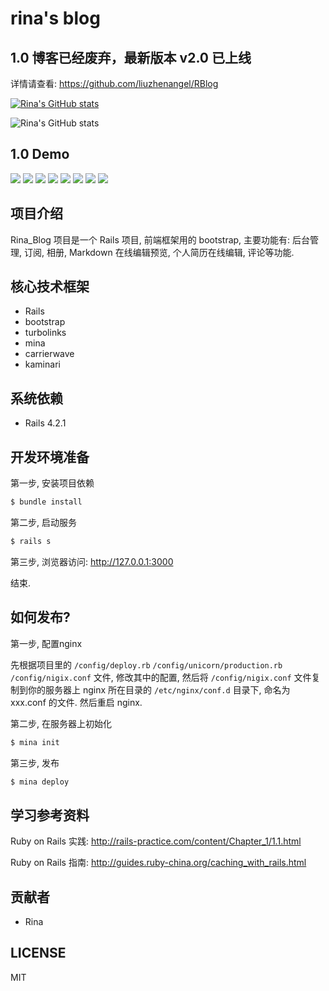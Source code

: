 # rina's blog

## 1.0 博客已经废弃，最新版本 v2.0 已上线

详情请查看: <https://github.com/liuzhenangel/RBlog>

[![Rina's GitHub stats](https://github-readme-stats.vercel.app/api?username=liuzhenangel)](https://github.com/anuraghazra/github-readme-stats)

![Rina's GitHub stats](https://github-readme-stats.vercel.app/api?username=liuzhenangel&show_icons=true&hide_border=true&hide_rank=true&hide_title=true&card_width=120)

## 1.0 Demo
![](https://l.ruby-china.org/photo/2017/6617885b-e153-41fa-8269-10622074b34d.png!large)
![](https://l.ruby-china.org/photo/2017/b568b5b2-0090-4228-be0a-3684e4e3d465.png!large)
![](https://l.ruby-china.org/photo/2017/c2b7cc17-f397-47cd-b1ee-438736bfa85a.png!large)
![](https://l.ruby-china.org/photo/2017/b2279479-1b8e-4a5c-a0f8-0ce6560494f1.png!large)
![](https://l.ruby-china.org/photo/2017/ad5640de-77a9-4b54-9c39-42eb7c393783.png!large)
![](https://l.ruby-china.org/photo/2017/246418eb-6682-454a-87b0-c4b30eb15070.png!large)
![](https://l.ruby-china.org/photo/2017/5996e2f3-8b16-4545-8a9b-66ae7d28a7d4.png!large)
![](https://l.ruby-china.org/photo/2017/14ca8aae-8f45-425a-94e8-639114b7983d.png!large)



## 项目介绍

Rina_Blog 项目是一个 Rails 项目, 前端框架用的 bootstrap, 主要功能有: 后台管理, 订阅, 相册, Markdown 在线编辑预览, 个人简历在线编辑, 评论等功能.

## 核心技术框架

* Rails
* bootstrap
* turbolinks
* mina
* carrierwave
* kaminari

## 系统依赖

* Rails 4.2.1

## 开发环境准备

第一步, 安装项目依赖

```bash
$ bundle install
```


第二步, 启动服务

```bash
$ rails s
```

第三步, 浏览器访问: <http://127.0.0.1:3000>

结束.

## 如何发布?

第一步, 配置nginx

先根据项目里的 `/config/deploy.rb` `/config/unicorn/production.rb` `/config/nigix.conf` 文件, 修改其中的配置, 然后将 `/config/nigix.conf` 文件复制到你的服务器上 nginx 所在目录的 `/etc/nginx/conf.d` 目录下, 命名为 xxx.conf 的文件. 然后重启 nginx.


第二步, 在服务器上初始化

```bash
$ mina init
```

第三步, 发布

```bash
$ mina deploy
```

## 学习参考资料

Ruby on Rails 实践: <http://rails-practice.com/content/Chapter_1/1.1.html>

Ruby on Rails 指南: <http://guides.ruby-china.org/caching_with_rails.html>

## 贡献者

* Rina

## LICENSE

MIT
